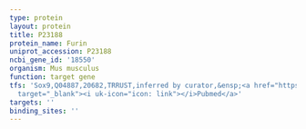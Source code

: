 ```yaml
---
type: protein
layout: protein
title: P23188
protein_name: Furin
uniprot_accession: P23188
ncbi_gene_id: '18550'
organism: Mus musculus
function: target gene
tfs: 'Sox9,Q04887,20682,TRRUST,inferred by curator,&ensp;<a href="https://www.ncbi.nlm.nih.gov/pubmed/?term=17360815%5Buid%5D"
  target="_blank"><i uk-icon="icon: link"></i>Pubmed</a>'
targets: ''
binding_sites: ''
---
```

